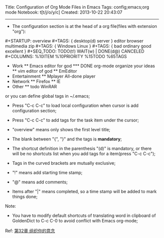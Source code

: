 Title: Configuration of Org Mode Files in Emacs
Tags: config;emacs;org mode
Notebook: t[t/j/o/y/c]
Created: 2013-10-22 20:43:07

------

* The configuration section is at the head of a org file(files with extension "org"):

 

 #+STARTUP: overview 
 #+TAGS: { desktop(d) server } editor browser multimedia zip 
 #+TAGS: { Windows Linux } 
 #+TAGS: { bad ordinary good excellent } 
 #+SEQ_TODO: TODO(t!) WAIT(w) | DONE(d@) CANCELED 
 #+COLUMNS: %10ITEM %10PRIORITY %15TODO %65TAGS 
 * Work 
 ** Emacs 
  editor for god 
 *** DONE org-mode 
  organize your ideas 
 ** vim 
  editor of god 
 ** EmEditor 
 * Entertainment 
 ** Mplayer 
  All-done player 
 * Network 
 ** Firefox 
 ** IE 
 * Other 
 ** todo WinRAR 

or you can define global tags in ~/.emacs;

 

* Press "C-c C-c" to load local configuration when cursor is add configuration section;

 

* Press "C-c C-c" to add tags for the task item under the cursor;

 

* "overview" means only shows the first level title;

 

* The blank between "{", "}" and the tags is **mandatory**;

 

* The shortcut definition in the parenthesis "(d)" is mandatory, or there will be no shortcuts list when you add tags for a item(press "C-c C-c");

 

* Tags in the curved brackets are mutually exclusive;

 

* "!" means add starting time stamp;

 

* "@" means add comments;

 

* Items after "|" means completed, so a time stamp will be added to mark things done;

 

Note:

 

* You have to modify default shortcuts of translating word in clipboard of GoldenDict to C-c C-0 to avoid conflict with Emacs org-mode;

 

Ref: [第32章 组织你的意念](http://i.linuxtoy.org/docs/guide/ch32.html)